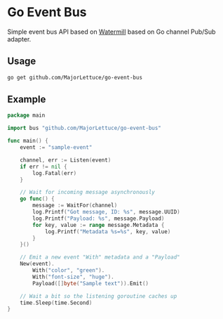 # Go Event Bus

Simple event bus API based on [Watermill](https://github.com/ThreeDotsLabs/watermill) based on Go channel Pub/Sub adapter.

## Usage

```bash
go get github.com/MajorLettuce/go-event-bus
```

## Example

```go
package main

import bus "github.com/MajorLettuce/go-event-bus"

func main() {
	event := "sample-event"

	channel, err := Listen(event)
	if err != nil {
		log.Fatal(err)
	}

	// Wait for incoming message asynchronously
	go func() {
		message := WaitFor(channel)
		log.Printf("Got message, ID: %s", message.UUID)
		log.Printf("Payload: %s", message.Payload)
		for key, value := range message.Metadata {
			log.Printf("Metadata %s=%s", key, value)
		}
	}()

	// Emit a new event "With" metadata and a "Payload"
	New(event).
		With("color", "green").
		With("font-size", "huge").
		Payload([]byte("Sample text")).Emit()

	// Wait a bit so the listening goroutine caches up
	time.Sleep(time.Second)
}
```
